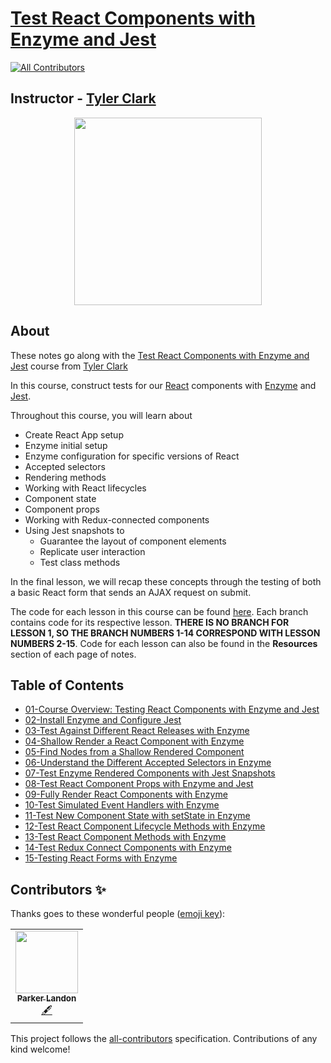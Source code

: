 # [Test React Components with Enzyme and Jest](https://egghead.io/courses/test-react-components-with-enzyme-and-jest)
<!-- ALL-CONTRIBUTORS-BADGE:START - Do not remove or modify this section -->
[![All Contributors](https://img.shields.io/badge/all_contributors-1-orange.svg?style=flat-square)](#contributors-)
<!-- ALL-CONTRIBUTORS-BADGE:END -->

## Instructor - [Tyler Clark](https://egghead.io/instructors/tyler-clark)

<p align="center"><img src="https://d2eip9sf3oo6c2.cloudfront.net/series/square_covers/000/000/198/full/EGH_TestReactJest-edited.png" width="300"/></p>

## About

These notes go along with the [Test React Components with Enzyme and Jest](https://egghead.io/courses/test-react-components-with-enzyme-and-jest) course from [Tyler Clark](https://egghead.io/instructors/tyler-clark)

In this course, construct tests for our [React]() components with [Enzyme]() and [Jest]().

Throughout this course, you will learn about
- Create React App setup
- Enzyme initial setup
- Enzyme configuration for specific versions of React
- Accepted selectors
- Rendering methods
- Working with React lifecycles
- Component state
- Component props
- Working with Redux-connected components
- Using Jest snapshots to
  - Guarantee the layout of component elements
  - Replicate user interaction
  - Test class methods

In the final lesson, we will recap these concepts through the testing of both a basic React form that sends an AJAX request on submit.

The code for each lesson in this course can be found [here](https://github.com/ParkerGits/react-enzyme-jest). Each branch contains code for its respective lesson. **THERE IS NO BRANCH FOR LESSON 1, SO THE BRANCH NUMBERS 1-14 CORRESPOND WITH LESSON NUMBERS 2-15**. Code for each lesson can also be found in the **Resources** section of each page of notes.

## Table of Contents

- [01-Course Overview: Testing React Components with Enzyme and Jest](01-course-overview-testing-react-components-with-enzyme-and-jest.md)
- [02-Install Enzyme and Configure Jest](02-install-enzyme-and-configure-jest.md)
- [03-Test Against Different React Releases with Enzyme](03-test-against-different-react-releases-with-enzyme.md)
- [04-Shallow Render a React Component with Enzyme](04-shallow-render-a-react-component-with-enzyme.md)
- [05-Find Nodes from a Shallow Rendered Component](05-find-nodes-from-a-shallow-rendered-component.md)
- [06-Understand the Different Accepted Selectors in Enzyme](06-understand-the-different-accepted-selectors-in-enzyme.md)
- [07-Test Enzyme Rendered Components with Jest Snapshots](07-test-enzyme-rendered-components-with-jest-snapshots.md)
- [08-Test React Component Props with Enzyme and Jest](08-test-react-component-props-with-enzyme-and-jest.md)
- [09-Fully Render React Components with Enzyme](09-fully-render-react-components-with-enzyme.md)
- [10-Test Simulated Event Handlers with Enzyme](10-test-simulated-event-handlers-with-enzyme.md)
- [11-Test New Component State with setState in Enzyme](11-test-new-component-state-with-set-state-in-enzyme.md)
- [12-Test React Component Lifecycle Methods with Enzyme](12-test-react-component-lifecycle-methods-with-enzyme.md)
- [13-Test React Component Methods with Enzyme](13-test-react-component-methods-with-enzyme.md)
- [14-Test Redux Connect Components with Enzyme](14-test-redux-connect-components-with-enzyme.md)
- [15-Testing React Forms with Enzyme](15-testing-react-forms-with-enzyme.md)

## Contributors ✨

Thanks goes to these wonderful people ([emoji key](https://allcontributors.org/docs/en/emoji-key)):

<!-- ALL-CONTRIBUTORS-LIST:START - Do not remove or modify this section -->
<!-- prettier-ignore-start -->
<!-- markdownlint-disable -->
<table>
  <tr>
    <td align="center"><a href="https://github.com/ParkerGits"><img src="https://avatars3.githubusercontent.com/u/45955761?v=4" width="100px;" alt=""/><br /><sub><b>Parker Landon</b></sub></a><br /><a href="#content-ParkerGits" title="Content">🖋</a></td>
  </tr>
</table>

<!-- markdownlint-enable -->
<!-- prettier-ignore-end -->
<!-- ALL-CONTRIBUTORS-LIST:END -->

This project follows the [all-contributors](https://github.com/all-contributors/all-contributors) specification. Contributions of any kind welcome!